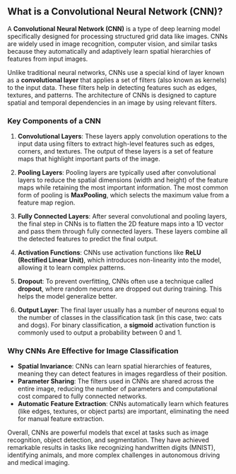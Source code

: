 ## What is a Convolutional Neural Network (CNN)?

A **Convolutional Neural Network (CNN)** is a type of deep learning model specifically designed for processing structured grid data like images. CNNs are widely used in image recognition, computer vision, and similar tasks because they automatically and adaptively learn spatial hierarchies of features from input images.

Unlike traditional neural networks, CNNs use a special kind of layer known as a **convolutional layer** that applies a set of filters (also known as kernels) to the input data. These filters help in detecting features such as edges, textures, and patterns. The architecture of CNNs is designed to capture spatial and temporal dependencies in an image by using relevant filters.

### Key Components of a CNN

1. **Convolutional Layers**: These layers apply convolution operations to the input data using filters to extract high-level features such as edges, corners, and textures. The output of these layers is a set of feature maps that highlight important parts of the image.

2. **Pooling Layers**: Pooling layers are typically used after convolutional layers to reduce the spatial dimensions (width and height) of the feature maps while retaining the most important information. The most common form of pooling is **MaxPooling**, which selects the maximum value from a feature map region.

3. **Fully Connected Layers**: After several convolutional and pooling layers, the final step in CNNs is to flatten the 2D feature maps into a 1D vector and pass them through fully connected layers. These layers combine all the detected features to predict the final output.

4. **Activation Functions**: CNNs use activation functions like **ReLU (Rectified Linear Unit)**, which introduces non-linearity into the model, allowing it to learn complex patterns.

5. **Dropout**: To prevent overfitting, CNNs often use a technique called **dropout**, where random neurons are dropped out during training. This helps the model generalize better.

6. **Output Layer**: The final layer usually has a number of neurons equal to the number of classes in the classification task (in this case, two: cats and dogs). For binary classification, a **sigmoid** activation function is commonly used to output a probability between 0 and 1.

### Why CNNs Are Effective for Image Classification

- **Spatial Invariance**: CNNs can learn spatial hierarchies of features, meaning they can detect features in images regardless of their position.
- **Parameter Sharing**: The filters used in CNNs are shared across the entire image, reducing the number of parameters and computational cost compared to fully connected networks.
- **Automatic Feature Extraction**: CNNs automatically learn which features (like edges, textures, or object parts) are important, eliminating the need for manual feature extraction.

Overall, CNNs are powerful models that excel at tasks such as image recognition, object detection, and segmentation. They have achieved remarkable results in tasks like recognizing handwritten digits (MNIST), identifying animals, and more complex challenges in autonomous driving and medical imaging.
